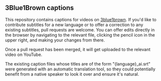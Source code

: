 ## 3Blue1Brown captions

This repository contains captions for videos on [3blue1brown](https://www.youtube.com/3blue1brown).
If you'd like to contribute subtitles for a new language or to offer a correction to any existing subtitles, pull requests are welcome.
You can offer edits directly in the browser by navigating to the relevant file, clicking the pencil icon in the upper right, and making your changes from there.

Once a pull request has been merged, it will get uploaded to the relevant video on YouTube.

The existing caption files whose titles are of the form "{language}_ai.srt" were generated with an automatic translation tool, so they could potentially benefit from a native speaker to look it over and ensure it's natural.
